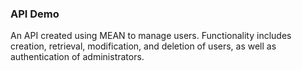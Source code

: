 ### API Demo

An API created using MEAN to manage users. Functionality includes creation, retrieval, modification, and deletion of users, as well as authentication of administrators.